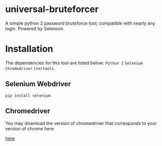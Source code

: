 # universal-bruteforcer
A simple python 2 password bruteforce tool, compatible with nearly any login. Powered by Selenium.

# Installation
The dependencies for this tool are listed below:
  `Python 2`
  `Selenium`
  `Chromedriver`
  `itertools`
  
## Selenium Webdriver
  `pip install selenium`
  
 ## Chromedriver
  You may download the version of chromedriver that corresponds to your version of chrome here <dl> <a href="https://chromedriver.chromium.org/">here</a> </dl>
